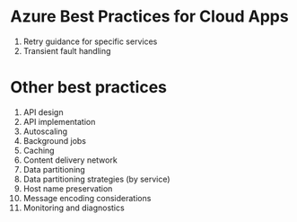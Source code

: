 # Azure Best Practices for Cloud Apps

1. Retry guidance for specific services
2. Transient fault handling


# Other best practices

1. API design
2. API implementation	
3. Autoscaling
4. Background jobs
5. Caching
6. Content delivery network
7. Data partitioning
8. Data partitioning strategies (by service)
9. Host name preservation
10. Message encoding considerations
11. Monitoring and diagnostics
